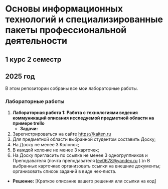 # Основы информационных технологий и специализированные пакеты профессиональной деятельности
## 1 курс 2 семестр
## 2025 год
В этом репозитории собраны все мои лабораторные работы.

### Лабораторные работы

1. **Лабораторная работа 1: Работа с технологиями ведения коммуникаций описания исследуемой предметной области на примере trello**
   - **Задачи:**
1. Зарегистрироваться на сайте https://kaiten.ru
2.	Для предметной области выбранной студентом составить Доску;
3.	На Доску не менее 3 Колонок;
4.	В каждой колонке не менее 3 карточек;
5.	На Доску пригласить по ссылке не менее 3 одногруппников и Преподавателя (почта преподавателя lev0678@yandex.ru ).\n
В выбранных карточках организовать ссылки на внешние документы; организовать список заданий в виде чек-листа.

   - **Решение:** [Краткое описание вашего решения или ссылки на код]
